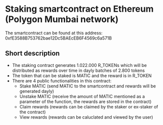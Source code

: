 # Staking smartcontract on Ethereum (Polygon Mumbai network)

The smartcontract can be found at this address: 0xfE3588B753762bae12Dc5BAEcEB6F4569c6a571B

## Short description

- The staking contract generates 1.022.000 R_TOKENs which will be distributed as rewards over time in dayly batches of 2.800 tokens
- The token that can be staked is MATIC and the reward is in R_TOKEN
- There are 4 public functionalities in this contract:
  - Stake MATIC (send MATIC to the smartcontract and rewards will be generated dayly)
  - Unstake MATIC (receive the amount of MATIC mentioned as a parameter of the function, the rewards are stored in the contract)
  - Claim rewards (rewards can be claimed by the staker or ex-staker of the contract)
  - View rewards (rewards can be caluclated and viewed by the user)
 
